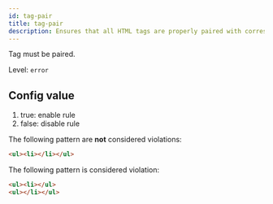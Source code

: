 ```yaml
---
id: tag-pair
title: tag-pair
description: Ensures that all HTML tags are properly paired with corresponding opening and closing tags.
---
```


Tag must be paired.

Level: `error`

## Config value

1. true: enable rule
2. false: disable rule

The following pattern are **not** considered violations:

<!-- prettier-ignore -->
```html
<ul><li></li></ul>
```

The following pattern is considered violation:

<!-- prettier-ignore -->
```html
<ul><li></ul>
<ul></li></ul>
```
